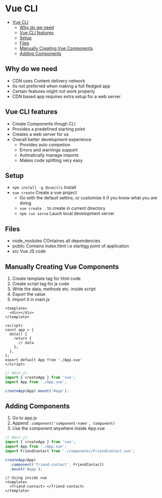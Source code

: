 # Vue CLI

- [Vue CLI](#vue-cli)
  - [Why do we need](#why-do-we-need)
  - [Vue CLI features](#vue-cli-features)
  - [Setup](#setup)
  - [Files](#files)
  - [Manually Creating Vue Components](#manually-creating-vue-components)
  - [Adding Components](#adding-components)

## Why do we need

- CDN uses Content delivery network
- Its not preferred when making a full fledged app
- Certain features might not work properly
- CDN based app requires extra setup for a web server

## Vue CLI features

- Create Components thrugh CLI
- Provides a predefined starting point
- Creates a web server for us
- Overall better development experience
  - Provides auto competion
  - Errors and warnings support
  - Autmatically manage imports
  - Makes code splitting very easy

## Setup

- `npm install -g @vue/cli` Install
- `vue create` Create a vue project
  - Go with the default settins, or customise it if you know what you are doing
  - `vue create .` to create in current directory
  - `npm run serve` Lauch local development server

## Files

- node_modules COntaines all dependencies
- public Contains index.html i.e startigg point of application
- src Vue JS code

## Manually Creating Vue Components

1. Create template tag for html code
2. Create script tag for js code
3. Write the data, methods etc. inside script
4. Export the value
5. Import it in main.js

```vue
<template>
  <div></div>
</template>

<script>
const app = {
  data() {
    return {
      // data
    };
  },
};
export default App from './App.vue'
</script>
```

```js
// main.js
import { createApp } from 'vue';
import App from './App.vue';

createApp(App).mount('#app');
```

## Adding Components

1. Go to app.js
2. Append `.component('component-name', Component)`
3. Use the component anywhere inside App.vue

```js
// main.js
import { createApp } from 'vue';
import App from './App.vue';
import FriendContact from './components/FriendContact.vue';

createApp(App)
  .component('friend-contact', FriendContact)
  .mount('#app');
```

```vue
// Using inside vue 
<template> 
  <friend-contact> </friend-contact>
</template>
```
